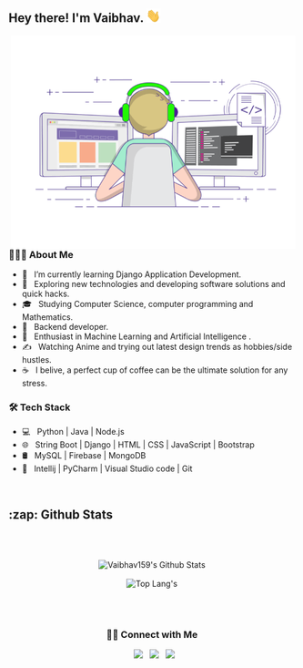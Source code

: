 <h2> Hey there! I'm Vaibhav. <img src="Hi.gif" width="25"></h2>
<img align="right" alt="GIF" src="gif3.gif" width="500"/>

<h3> 👨🏻‍💻 About Me </h3>

- 🔭 &nbsp; I’m currently learning Django Application Development.
- 🤔 &nbsp; Exploring new technologies and developing software solutions and quick hacks.
- 🎓 &nbsp; Studying Computer Science, computer programming and Mathematics.
- 💼 &nbsp; Backend developer.
- 🌱 &nbsp; Enthusiast in Machine Learning and Artificial Intelligence .
- ✍️ &nbsp; Watching Anime and trying out latest design trends as hobbies/side hustles.
- ☕ &nbsp; I belive, a perfect cup of coffee can be the ultimate solution for any stress.

<h3>🛠 Tech Stack</h3>

- 💻 &nbsp; Python | Java | Node.js
- 🌐 &nbsp; String Boot | Django | HTML | CSS | JavaScript | Bootstrap
- 🛢 &nbsp; MySQL | Firebase | MongoDB
- 🔧 &nbsp; Intellij | PyCharm | Visual Studio code | Git

<br>

<h2>:zap: Github Stats </h2>

</br>
</br>

<p align="center">
    <!-- ![Vaibhav's Github Stats](https://github-readme-stats.vercel.app/api?username=Vaibhav159&show_icons=true&title_color=fff&icon_color=79ff97&text_color=9f9f9f&bg_color=151515) -->
    <img align="center" src="https://github-readme-stats.vercel.app/api?username=Vaibhav159&include_all_commits=true&count_private=true&show_icons=true&theme=radical" alt="Vaibhav159's Github Stats">
</p>

<p align="center">
  <img align="center" src="https://github-readme-stats.vercel.app/api/top-langs/?username=Vaibhav159&layout=compact&hide=html&theme=radical" alt="Top Lang's" />
</p>

</br>
</br>

<center> <h3> 🤝🏻 Connect with Me </h3> </center>

<p align="center"> 
&nbsp; <a href="mailto:vlodha98@gmail.com" target="_blank" rel="noopener noreferrer"><img src="https://img.icons8.com/plasticine/100/000000/gmail.png"  width="50" /></a>
&nbsp; <a href="https://www.linkedin.com/in/vaibhav-lodha/" target="_blank" rel="noopener noreferrer"><img src="https://img.icons8.com/plasticine/100/000000/linkedin.png" width="50" /></a>
&nbsp; <a href="https://leetcode.com/vlodha98/" target="_blank" rel="noopener noreferrer"><img src="https://www.saashub.com/images/app/service_logos/66/782e488ee023/large.png?1565919645" width="50" /></a>
</p>
